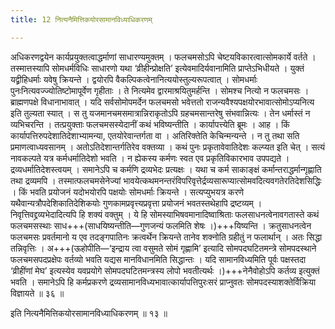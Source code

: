 ```yaml
---
title: 12 नित्यनैमित्तिकयोरसामानविध्याधिकरणम्

---
```


अधिकरणद्वयेन कार्यप्रयुक्तत्वाद्धर्माणां साधारण्यमुक्तम् । फलचमसोऽपि चेष्टयविकारत्वात्सोमकार्ये वर्तते । तस्मात्तस्यापि सोमधर्मविधिः साधारणो यथा ‘व्रीहीन्प्रोक्षति’ इत्येवमादिर्यवानामिति प्राप्तेऽभिधीयते । युक्तं यद्व्रीहिधर्माः यवेषु क्रियन्ते । द्वयोरपि वैकल्पिकत्वेनानित्ययोस्तुल्यरूपत्वात् । सोमधर्माः पुनःनित्यवज्ज्योतिष्टोमापूर्वेण गृहीताः । ते नित्यमेव द्वारमाश्रयितुमर्हन्ति । सोमश्च नित्यो न फलचमसः । ब्राह्मणपक्षे विधानाभावात् । यदि सर्वसोमोपमर्देन फलचमसो भवेत्ततो राजन्यवैश्यपक्षयोरभावात्सोमोऽप्यनित्य इति तुल्यता स्यात् । स तु यजमानचमसमात्रान्निराकृतोऽपि ग्रहचमसान्तरेषु संभवान्नित्यः । तेन धर्मास्तं न व्यभिचरन्ति । तत्प्रयुक्ताः फलचमसस्येदानीं कथं भविष्यन्तीति । कार्यापत्त्येति ब्रूमः । आह । किं कार्यापत्तिरुपदेशातिदेशाभ्यामन्या, एतयोरेवान्तर्गता वा । अतिरिक्तेति केचिन्मन्यन्ते । न तु तथा सति प्रमाणत्वाध्यवसानम् । अतोऽतिदेशान्तर्गतिरेव वक्तव्या । कथं पुनः प्रकृतावेवातिदेशः कल्प्यत इति चेत् । सत्यं नावकल्पते यत्र कर्मधर्मातिदेशो भवति । न ह्येकस्य कर्मणः स्वत एव प्रकृतिविकारभाव उपपद्यते । द्रव्यधर्मातिदेशस्त्वयम् । समानेऽपि च कर्मणि द्रव्यभेदः प्रत्यक्षः । यथा च कर्म साकाङ्क्षं कर्मान्तराद्धर्मान्गृह्णाति तथा द्रव्यमपि । तस्मात्फलचमसेनेज्यां भावयेत्कथमनन्तरंविपरिवृत्तेर्द्रव्यसारूप्यात्सोमवदित्यवगतेरतिदेशसिद्धिः । किं भवति प्रयोजनं यदोभयोरपि पक्षयोः सोमधर्माः क्रियन्ते । सत्यप्युभयत्र करणे यथैवान्यत्रौपदेशिकातिदेशिकयोः गुणकामप्रवृत्त्यप्रवृत्ता प्रयोजनं भवतस्तथेहापि द्रष्टव्यम् । निवृत्तिवद्द्रव्यभेदादित्यपि हि शक्यं वक्तुम् । ये हि सोमस्याभिषवमानादिष्वाश्रिताः फलसाधनत्वेनावगतास्ते कथं फलचमसस्थाः साध+++(साधयिष्यन्तीति—गुणजन्यं फलमिति शेषः ।)+++यिष्यन्ति । क्रतुसाधनत्वेन फलचमसः प्रवर्तमानो य एव तदङ्गपातिनः क्रत्वर्थेन क्रियन्ते तानेव शक्नोति ग्रहीतुं न फलार्थान् । अतः सिद्धा तन्निवृत्तिः । अ+++(ऊहोपीति—‘इन्द्राय त्वा वसुमते सोमं गृह्णामि’ इत्यादि सोमपदघटितमन्त्रे सोमपदस्थाने फलचमसपदप्रक्षेपः वर्तव्यो भवति यद्यस मानविधानमिति सिद्धान्तः । यदि सामानविध्यमिति पूर्वः पक्षस्तदा ‘व्रीहींणां मेघ’ इत्यस्येव यवप्रयोगे सोमपदघटितमन्त्रस्य लोपो भवतीत्यर्थः ।)+++नेनैवोहोऽपि  कर्तव्य इत्युक्तं भवति । समानेऽपि हि कर्मप्रकरणे द्रव्यसामानविध्यभावात्कार्यापत्तिपुरःसरं प्राप्नुवतः सोमपदस्याशक्तेर्विक्रिया विज्ञायते ॥ ३६ ॥

इति नित्यनैमित्तिकयोरसामानविध्याधिकरणम् ॥ १३ ॥
